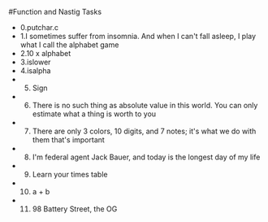 #Function and Nastig Tasks
- 0.putchar.c
- 1.I sometimes suffer from insomnia. And when I can't fall asleep, I play what I call the alphabet game
- 2.10 x alphabet
- 3.islower
- 4.isalpha
- 5. Sign
- 6. There is no such thing as absolute value in this world. You can only estimate what a thing is worth to you
- 7. There are only 3 colors, 10 digits, and 7 notes; it's what we do with them that's important
- 8. I'm federal agent Jack Bauer, and today is the longest day of my life
- 9. Learn your times table
- 10. a + b
- 11. 98 Battery Street, the OG
